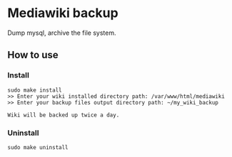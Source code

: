 # Mediawiki backup

Dump mysql, archive the file system.

## How to use

### Install
```
sudo make install
>> Enter your wiki installed directory path: /var/www/html/mediawiki
>> Enter your backup files output directory path: ~/my_wiki_backup

Wiki will be backed up twice a day.
```

### Uninstall
```
sudo make uninstall
```

